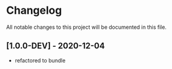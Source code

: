 # Changelog
All notable changes to this project will be documented in this file.

## [1.0.0-DEV] - 2020-12-04
- refactored to bundle

